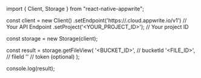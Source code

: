import { Client, Storage } from "react-native-appwrite";

const client = new Client()
    .setEndpoint('https://<REGION>.cloud.appwrite.io/v1') // Your API Endpoint
    .setProject('<YOUR_PROJECT_ID>'); // Your project ID

const storage = new Storage(client);

const result = storage.getFileView(
    '<BUCKET_ID>', // bucketId
    '<FILE_ID>', // fileId
    '<TOKEN>' // token (optional)
);

console.log(result);
